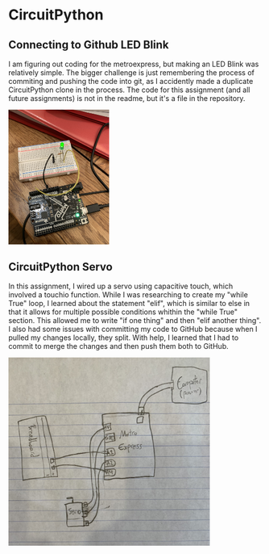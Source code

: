 # CircuitPython

## Connecting to Github LED Blink
I am figuring out coding for the metroexpress, but making an LED Blink was relatively simple. The bigger challenge is just remembering the process of commiting and pushing the code into git, as I accidently made a duplicate CircuitPython clone in the process. The code for this assignment (and all future assignments) is not in the readme, but it's a file in the repository.

<img src="./images2/led_blink_green.jpg" width="200"> 

## CircuitPython Servo
In this assignment, I wired up a servo using capacitive touch, which involved a touchio function. While I was researching to create my "while True" loop, I learned about the statement "elif", which is similar to else in that it allows for multiple possible conditions whithin the "while True" section. This allowed me to write "if one thing" and then "elif another thing". I also had some issues with committing my code to GitHub because when I pulled my changes locally, they split. With help, I learned that I had to commit to merge the changes and then push them both to GitHub.


<img src="./images2/ServoCapTouch.jpg" width="400"> 

